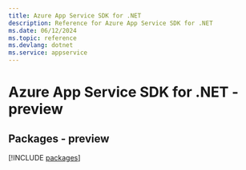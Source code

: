 ```yaml
---
title: Azure App Service SDK for .NET
description: Reference for Azure App Service SDK for .NET
ms.date: 06/12/2024
ms.topic: reference
ms.devlang: dotnet
ms.service: appservice
---
```

# Azure App Service SDK for .NET - preview
## Packages - preview
[!INCLUDE [packages](app-service-index.md)]